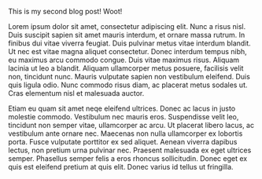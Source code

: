 This is my second blog post! Woot!

Lorem ipsum dolor sit amet, consectetur adipiscing elit. Nunc a risus nisl. Duis suscipit sapien sit amet mauris interdum, et ornare massa rutrum. In finibus dui vitae viverra feugiat. Duis pulvinar metus vitae interdum blandit. Ut nec est vitae magna aliquet consectetur. Donec interdum tempus nibh, eu maximus arcu commodo congue. Duis vitae maximus risus. Aliquam lacinia ut leo a blandit. Aliquam ullamcorper metus posuere, facilisis velit non, tincidunt nunc. Mauris vulputate sapien non vestibulum eleifend. Duis quis ligula odio. Nunc commodo risus diam, ac placerat metus sodales ut. Cras elementum nisl et malesuada auctor.

Etiam eu quam sit amet neqe eleifend ultrices. Donec ac lacus in justo molestie commodo. Vestibulum nec mauris eros. Suspendisse velit leo, tincidunt non semper vitae, ullamcorper ac arcu. Ut placerat libero lacus, ac vestibulum ante ornare nec. Maecenas non nulla ullamcorper ex lobortis porta. Fusce vulputate porttitor ex sed aliquet. Aenean viverra dapibus lectus, non pretium urna pulvinar nec. Praesent malesuada ex eget ultrices semper. Phasellus semper felis a eros rhoncus sollicitudin. Donec eget ex quis est eleifend pretium at quis elit. Donec varius id tellus ut fringilla.
